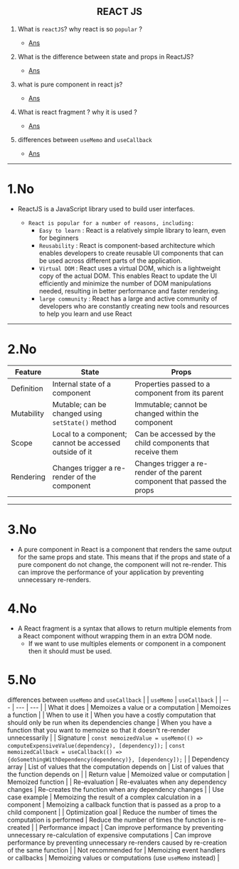 ## <center> REACT JS </center>

1. What is `reactJS`? why react is so `popular` ?
   - [Ans](https://github.com/alalUDDIN123/interview_preparation/tree/main/reactjs#1no)

2. What is the difference between state and props in ReactJS?
   - [Ans](https://github.com/alalUDDIN123/interview_preparation/tree/main/reactjs#2no)

3. what is pure component in react js?
   - [Ans](https://github.com/alalUDDIN123/interview_preparation/tree/main/reactjs#3no)

4. What is react fragment ? why it is used ?
   - [Ans](https://github.com/alalUDDIN123/interview_preparation/tree/main/reactjs#4no)

5. differences between `useMemo` and `useCallback`
   - [Ans](https://github.com/alalUDDIN123/interview_preparation/tree/main/reactjs#5no)
--- 
# 1.No
  - ReactJS is a JavaScript library used to build user interfaces.

    - `React is popular for a number of reasons, including:`
      - `Easy to learn` : React is a relatively simple library to learn, even for beginners
      - `Reusability` :  React is component-based architecture which enables developers to create reusable UI components that can be used across different parts of the application.
      - `Virtual DOM` : React uses a virtual DOM, which is a lightweight copy of the actual DOM. This enables React to update the UI efficiently and minimize the number of DOM manipulations needed, resulting in better performance and faster rendering.
      - `large community` :  React has a large and active community of developers who are constantly creating new tools and resources to help you learn and use React
      
---
# 2.No

|    Feature            | State                      | Props                      |
| -------------- | --------------------------| --------------------------|
| Definition     | Internal state of a component | Properties passed to a component from its parent |
| Mutability     | Mutable; can be changed using `setState()` method | Immutable; cannot be changed within the component |
| Scope          | Local to a component; cannot be accessed outside of it | Can be accessed by the child components that receive them |
| Rendering      | Changes trigger a re-render of the component | Changes trigger a re-render of the parent component that passed the props |



---
# 3.No
  - A pure component in React is a component that renders the same output for the same props and state. This means that if the props and state of a pure component do not change, the component will not re-render. This can improve the performance of your application by preventing unnecessary re-renders.


# 4.No
  - A React fragment is a syntax that allows to return multiple elements from a React component without wrapping them in an extra DOM node.
    - If we want to use multiples elements or component in a component then it should must be used. 

# 5.No 
  differences between `useMemo` and `useCallback`
|  | `useMemo` | `useCallback` |
| --- | --- | --- |
| What it does | Memoizes a value or a computation | Memoizes a function |
| When to use it | When you have a costly computation that should only be run when its dependencies change | When you have a function that you want to memoize so that it doesn't re-render unnecessarily |
| Signature | `const memoizedValue = useMemo(() => computeExpensiveValue(dependency), [dependency]);` | `const memoizedCallback = useCallback(() => {doSomethingWithDependency(dependency)}, [dependency]);` |
| Dependency array | List of values that the computation depends on | List of values that the function depends on |
| Return value | Memoized value or computation | Memoized function |
| Re-evaluation | Re-evaluates when any dependency changes | Re-creates the function when any dependency changes |
| Use case example | Memoizing the result of a complex calculation in a component | Memoizing a callback function that is passed as a prop to a child component |
| Optimization goal | Reduce the number of times the computation is performed | Reduce the number of times the function is re-created |
| Performance impact | Can improve performance by preventing unnecessary re-calculation of expensive computations | Can improve performance by preventing unnecessary re-renders caused by re-creation of the same function |
| Not recommended for | Memoizing event handlers or callbacks | Memoizing values or computations (use `useMemo` instead) | 

